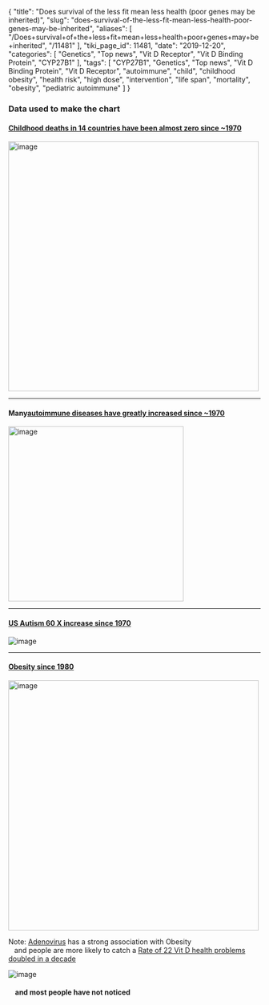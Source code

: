 {
    "title": "Does survival of the less fit mean less health (poor genes may be inherited)",
    "slug": "does-survival-of-the-less-fit-mean-less-health-poor-genes-may-be-inherited",
    "aliases": [
        "/Does+survival+of+the+less+fit+mean+less+health+poor+genes+may+be+inherited",
        "/11481"
    ],
    "tiki_page_id": 11481,
    "date": "2019-12-20",
    "categories": [
        "Genetics",
        "Top news",
        "Vit D Receptor",
        "Vit D Binding Protein",
        "CYP27B1"
    ],
    "tags": [
        "CYP27B1",
        "Genetics",
        "Top news",
        "Vit D Binding Protein",
        "Vit D Receptor",
        "autoimmune",
        "child",
        "childhood obesity",
        "health risk",
        "high dose",
        "intervention",
        "life span",
        "mortality",
        "obesity",
        "pediatric autoimmune"
    ]
}


### Data used to make the chart

#### [Childhood deaths in 14 countries have been almost zero since ~1970](https://www.quora.com/Its-said-that-we-live-much-longer-than-we-used-to-but-most-of-this-seems-to-be-due-to-infant-mortality-and-childhood-illness-Is-there-any-evidence-that-the-maximum-life-span-of-healthy-humans-has-actually-increased)

<img src="https://d378j1rmrlek7x.cloudfront.net/attachments/jpeg/died-before-5th-year.jpg" alt="image" width="500">

---

#### Many[autoimmune diseases have greatly increased since ~1970](/tags/autoimmune-diseases-have-greatly-increased-since-1970.html)

<img src="https://d378j1rmrlek7x.cloudfront.net/attachments/jpeg/autoimmune-diseases-increasing.jpg" alt="image" width="350">

---

#### [US Autism 60 X increase since 1970](/posts/overview-autism-and-vitamin-d)

<img src="/attachments/d3.mock.jpg" alt="image"> 

---

#### [Obesity since 1980](https://lanekenworthy.net/2012/05/31/why-the-surge-in-obesity/)

<img src="https://d378j1rmrlek7x.cloudfront.net/attachments/jpeg/us-obesity-rate-chart.jpg" alt="image" width="500">

Note: [Adenovirus](/posts/low-vitamin-d-then-obesity-then-adenovirus-36)  has a strong association with Obesity   
 &nbsp; &nbsp;and people are more likely to catch a [Rate of 22 Vit D health problems doubled in a decade](/tags/rate-of-22-vit-d-health-problems-doubled-in-a-decade.html)

<img src="https://d378j1rmrlek7x.cloudfront.net/attachments/gif/frogpot2.gif" alt="image">

#### &nbsp; &nbsp; and most people have not noticed